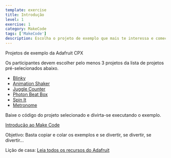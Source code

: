 ```yaml
---
template: exercise
title: Introdução
level: 1
exercise: 1
category: MakeCode
tags: ['MakeCode']
description: Escolha o projeto de exemplo que mais te interessa e comece já!
---
```


Projetos de exemplo da Adafruit CPX

Os participantes devem escolher pelo menos 3 projetos da lista de projetos pré-selecionados abaixo.

- [Blinky](https://makecode.adafruit.com/examples/blinky)
- [Animation Shaker](https://makecode.adafruit.com/examples/animation-shaker)
- [Juggle Counter](https://makecode.adafruit.com/examples/juggle-counter)
- [Photon Beat Box](https://makecode.adafruit.com/examples/photon-beatbox)
- [Spin It](https://makecode.adafruit.com/examples/spin-it)
- [Metronome](https://makecode.adafruit.com/examples/metronome)

Baixe o código do projeto selecionado e divirta-se executando o exemplo.

[Introdução ao Make Code](https://learn.adafruit.com/makecode)

Objetivo: Basta copiar e colar os exemplos e se divertir, se divertir, se divertir...

Lição de casa: [Leia todos os recursos do Adafruit](https://learn.adafruit.com/adafruit-circuit-playground-express)
